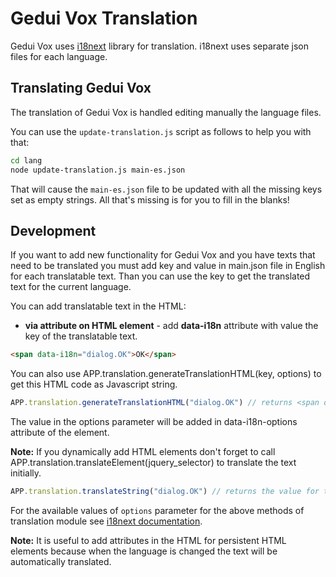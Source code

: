 # Gedui Vox Translation

Gedui Vox uses [i18next](http://i18next.com) library for translation.
i18next uses separate json files for each language.


## Translating Gedui Vox

The translation of Gedui Vox is handled editing manually the language files.

You can use the `update-translation.js` script as follows to help you with that:

```sh
cd lang
node update-translation.js main-es.json
```

That will cause the `main-es.json` file to be updated with all the missing keys set as empty
strings. All that's missing is for you to fill in the blanks!

## Development

If you want to add new functionality for Gedui Vox and you have texts that need to be translated you must add key and value in main.json file in English for each translatable text.
Than you can use the key to get the translated text for the current language.

You can add translatable text in the HTML:


* **via attribute on HTML element** - add **data-i18n** attribute with value the key of the translatable text.


 ```html
 <span data-i18n="dialog.OK">OK</span>
 ```


 You can also use APP.translation.generateTranslationHTML(key, options) to get this HTML code as Javascript string.


 ```js
 APP.translation.generateTranslationHTML("dialog.OK") // returns <span data-i18n="dialog.OK">OK</span>
 ```

 The value in the options parameter will be added in data-i18n-options attribute of the element.

 **Note:** If you dynamically add HTML elements don't forget to call APP.translation.translateElement(jquery_selector) to translate the text initially.


 ```js
 APP.translation.translateString("dialog.OK") // returns the value for the key of the current language file. "OK" for example.
 ```

For the available values of ``options`` parameter for the above methods of translation module see [i18next documentation](http://i18next.com/pages/doc_features).

**Note:** It is useful to add attributes in the HTML for persistent HTML elements because when the language is changed the text will be automatically translated.
